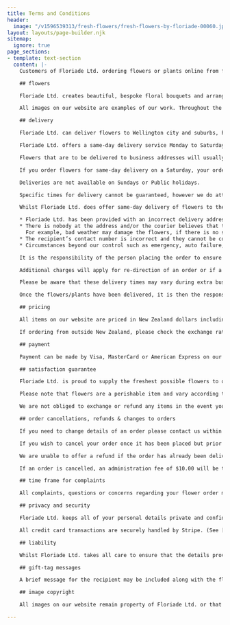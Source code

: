 ```yaml
---
title: Terms and Conditions
header:
  image: "/v1596539313/fresh-flowers/fresh-flowers-by-floriade-00060.jpg"
layout: layouts/page-builder.njk
sitemap:
  ignore: true
page_sections:
- template: text-section
  content: |-
    Customers of Floriade Ltd. ordering flowers or plants online from floriade.co.nz or by other means such as over the phone, via email or txt agree to the following terms and conditions:

    ## flowers

    Floriade Ltd. creates beautiful, bespoke floral bouquets and arrangements for each individual customer. We are proud to supply the freshest possible flowers to all of our clients.

    All images on our website are examples of our work. Throughout the year, specific flowers and colours of flowers are subject to seasonal availability. Not all flowers and plants shown are available all year round. While we will make every attempt to fulfil your order as requested, we reserve the right to substitute flowers with other varieties of equivalent quality, colour and value if your first choice is not available.

    ## delivery

    Floriade Ltd. can deliver flowers to Wellington city and suburbs, Porirua city and the Hutt valley. We cannot deliver outside of Wellington, New Zealand.

    Floriade Ltd. offers a same-day delivery service Monday to Saturday. If you order flowers before midday, Monday to Friday on the day you want them delivered, Floriade Ltd. will endeavour to deliver your flowers the same day. Orders placed after midday will usually be delivered the following morning.

    Flowers that are to be delivered to business addresses will usually be delivered within business hours, (9am - 5pm). Flowers going to private home addresses may be delivered up until 7pm.

    If you order flowers for same-day delivery on a Saturday, your order must be in before 10am on the Saturday you want them delivered. Any order placed after this time will be delivered on the following Monday.

    Deliveries are not available on Sundays or Public holidays.

    Specific times for delivery cannot be guaranteed, however we do attempt to get flowers delivered within a reasonable timeframe. If same-day delivery is not possible due to circumstances beyond our control, we will keep you informed and attempt to deliver the order as soon as possible.

    Whilst Floriade Ltd. does offer same-day delivery of flowers to the Wellington region, there are some situations or exceptions where this may not be possible. These may include, but are not necessarily limited to the following:

    * Floriade Ltd. has been provided with an incorrect delivery address or name of recipient.
    * There is nobody at the address and/or the courier believes that there is a risk of theft or damage to the flowers.
      For example, bad weather may damage the flowers, if there is no shade to leave the flowers in or if the flowers are visible from the street.
    * The recipient’s contact number is incorrect and they cannot be contacted for delivery.
    * Circumstances beyond our control such as emergency, auto failure, auto accident, fire, natural disaster, personal injury etc

    It is the responsibility of the person placing the order to ensure that the name and address of the recipient provided is correct. If the order is delivered to the wrong person or address because of incorrect information supplied, it is not the responsibility of Floriade Ltd. to provide a refund or to deliver the item again.

    Additional charges will apply for re-direction of an order or if a new arrangement has to be made and redelivered.

    Please be aware that these delivery times may vary during extra busy times of the year such as Valentine’s Day, Mother’s Day, or Christmas, or if your order is to be delivered to an area outside of our regular delivery area.

    Once the flowers/plants have been delivered, it is then the responsibility of the recipient to care for their products.

    ## pricing

    All items on our website are priced in New Zealand dollars including GST (Goods and Services Tax) of 15%. There are additional fees chargeable at the checkout to cover delivery costs which vary according to the delivery location. Orders may be picked up from our workshop for free.

    If ordering from outside New Zealand, please check the exchange rate in your local currency at time of purchase for an up to date pricing (For example web sites such as xe.com give up to date exchange rates.).

    ## payment

    Payment can be made by Visa, MasterCard or American Express on our website. Payment is required in full before deliveries are made.

    ## satisfaction guarantee

    Floriade Ltd. is proud to supply the freshest possible flowers to our customers. However, sometimes the life of your flowers can be shortened for reasons beyond our control. These include things like grower production, extremely high weather temperatures, transportation issues and so on. Therefore, if your flowers wilt within 24 hours of delivery, and you’ve looked after them according to the care instructions given, please contact us and we will investigate the situation for you immediately. If it is deemed that the flowers did not last as long as reasonably expected then we will arrange for the situation to be rectified as soon as possible with our sincere apologies and compliments. This may be through a replacement product or a gift voucher. However, this is at the discretion of Floriade Ltd.

    Please note that flowers are a perishable item and vary according to floral variety as to how long they will last.

    We are not obliged to exchange or refund any items in the event you have changed your mind.

    ## order cancellations, refunds & changes to orders

    If you need to change details of an order please contact us within a reasonable time frame to allow us to make the changes as required.

    If you wish to cancel your order once it has been placed but prior to it being delivered or picked up, we are happy to offer a full refund given 24 hours’ notice.

    We are unable to offer a refund if the order has already been delivered, picked up or is in transit to the delivery location.

    If an order is cancelled, an administration fee of $10.00 will be taken off the full value refunded to cover the bank refund fees and time to cancel the order.

    ## time frame for complaints

    All complaints, questions or concerns regarding your flower order must be received within 24 hours of the flowers being delivered so that the matter can be addressed immediately.

    ## privacy and security

    Floriade Ltd. keeps all of your personal details private and confidential. When you place an order, you are agreeing to our terms and conditions and this includes us protecting your personal details. We do not share any of your details with any other party.

    All credit card transactions are securely handled by Stripe. (See [stripe.com](https://stripe.com) for details). Floriade Ltd. does not store your credit card details. Credit card details provided via our online order form are encrypted and PCI DSS compliant. Where credit card details are provided via other methods such as over the phone, the details are retained only for the purpose of completing the transaction and then destroyed.

    ## liability

    Whilst Floriade Ltd. takes all care to ensure that the details provided are correct, fair and reasonable, neither Floriade Ltd. or any of its employees will be responsible for errors or be liable for any loss or damage caused, whether direct or indirect, consequential, or through loss of profits.

    ## gift-tag messages

    A brief message for the recipient may be included along with the flowers or plants. However, we reserve the right to alter or omit any messages for recipients of our products if we believe them to be offensive, degrading or threatening in any way.

    ## image copyright

    All images on our website remain property of Floriade Ltd. or that of credited photographers as labelled. No images are to be used without our permission. Please contact us at [flowers@floriade.co.nz](mailto\:flowers@floriade.co.nz\?subject\=Image%20enquiry) if you would like permission to use any of our images.

---
```

